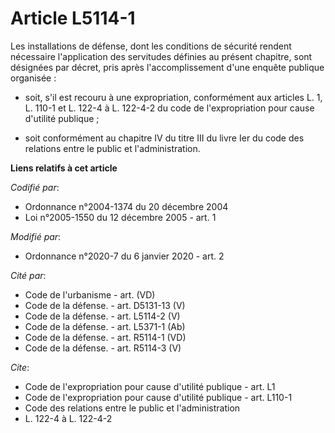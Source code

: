 # Article L5114-1

Les installations de défense, dont les conditions de sécurité rendent nécessaire l'application des servitudes définies au
présent chapitre, sont désignées par décret, pris après l'accomplissement d'une enquête publique organisée :

- soit, s'il est recouru à une expropriation, conformément aux articles L. 1, L. 110-1 et L. 122-4 à L. 122-4-2 du code de
l'expropriation pour cause d'utilité publique ;

- soit conformément au chapitre IV du titre III du livre Ier du code des relations entre le public et l'administration.

**Liens relatifs à cet article**

_Codifié par_:

  - Ordonnance n°2004-1374 du 20 décembre 2004
  - Loi n°2005-1550 du 12 décembre 2005 - art. 1

_Modifié par_:

  - Ordonnance n°2020-7 du 6 janvier 2020 - art. 2

_Cité par_:

  - Code de l'urbanisme - art. (VD)
  - Code de la défense. - art. D5131-13 (V)
  - Code de la défense. - art. L5114-2 (V)
  - Code de la défense. - art. L5371-1 (Ab)
  - Code de la défense. - art. R5114-1 (VD)
  - Code de la défense. - art. R5114-3 (V)

_Cite_:

  - Code de l'expropriation pour cause d'utilité publique - art. L1
  - Code de l'expropriation pour cause d'utilité publique - art. L110-1
  - Code des relations entre le public et l'administration
  - L. 122-4 à L. 122-4-2
